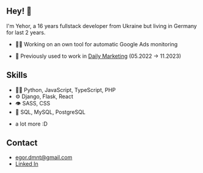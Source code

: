 
## Hey! 👋
I'm Yehor, a 16 years fullstack developer from Ukraine but living in Germany for last 2 years.

- 👨‍💻 Working on an own tool for automatic Google Ads monitoring

- 🧭 Previously used to work in [Daily Marketing](https://daily-marketing.de/) (05.2022 -> 11.2023)

<!-- - 🦔 Founder of [ArConnect](https://arconnect.io) Arweave Wallet 

- 👨‍💻 Working at [Community Labs](https://communitylabs.com) ([We raised $30M!](https://www.bloomberg.com/news/articles/2022-09-08/teenage-founder-raises-30-million-for-crypto-startup-community-labs?utm_medium=email&utm_source=newsletter&utm_term=220908&utm_campaign=author_22684653#xj4y7vzkg&leadSource=uverify%20wall))

- 🧭 Founder at [@th8ta](https://github.com/th8ta) and [@useverto](https://github.com/useverto)

- 👥 Core team member at [@nestdotland](https://github.com/nestdotland)

+ a lot more ;)-->

## Skills
- 👨‍💻 Python, JavaScript, TypeScript, PHP
- ⚙️ Django, Flask, React
- 👁️ SASS, CSS
- 💽 SQL, MySQL, PostgreSQL
+ a lot more :D

## Contact
- [egor.dmnt@gmail.com](mailto:egor@gmail.com)
- [Linked In](/)
